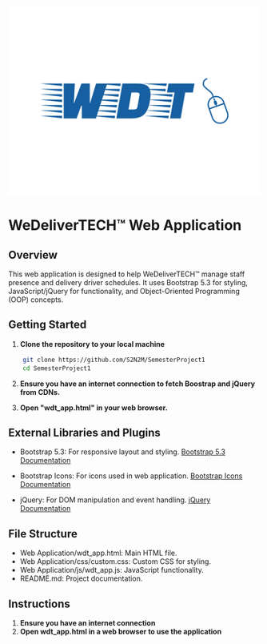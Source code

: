 ![Logo](/Web%20Application/img/Company%20logo.png)


# WeDeliverTECH™ Web Application

## Overview
This web application is designed to help WeDeliverTECH™ manage staff presence and delivery driver schedules. It uses Bootstrap 5.3 for styling, JavaScript/jQuery for functionality, and Object-Oriented Programming (OOP) concepts.



## Getting Started

1. **Clone the repository to your local machine**
```bash
    git clone https://github.com/S2N2M/SemesterProject1
    cd SemesterProject1
```
2. **Ensure you have an internet connection to fetch Boostrap and jQuery from CDNs.**

3. **Open "wdt_app.html" in your web browser.**


## External Libraries and Plugins

* Bootstrap 5.3: For responsive layout and styling. [Bootstrap 5.3 Documentation](https://getbootstrap.com/)


* Bootstrap Icons: For icons used in web application. [Bootstrap Icons Documentation](https://blog.getbootstrap.com/2021/01/07/bootstrap-icons-1-3-0/)

* jQuery: For DOM manipulation and event handling. [jQuery Documentation](https://releases.jquery.com/)


## File Structure

* Web Application/wdt_app.html: Main HTML file.
* Web Application/css/custom.css: Custom CSS for styling.
* Web Application/js/wdt_app.js: JavaScript functionality.
* README.md: Project documentation.


## Instructions

1. **Ensure you have an internet connection**
2. **Open wdt_app.html in a web browser to use the application**